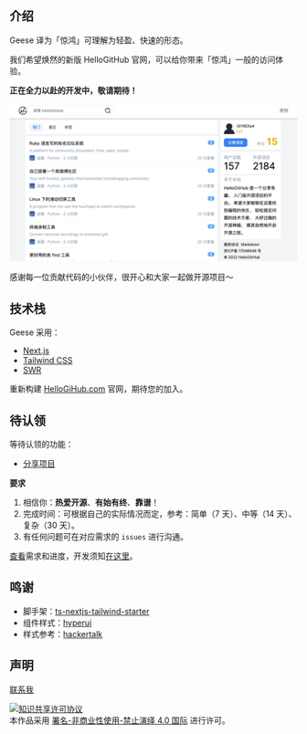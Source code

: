## 介绍

Geese 译为「惊鸿」可理解为轻盈、快速的形态。

我们希望焕然的新版 HelloGitHub 官网，可以给你带来「惊鸿」一般的访问体验。

**正在全力以赴的开发中，敬请期待！**

![](docs/img/2022-07-10.png)

感谢每一位贡献代码的小伙伴，很开心和大家一起做开源项目～

## 技术栈

Geese 采用：

- [Next.js](https://nextjs.org/)
- [Tailwind CSS](https://tailwindcss.com/)
- [SWR](https://swr.vercel.app/zh-CN)

重新构建 [HelloGiHub.com](https://hellogithub.com) 官网，期待您的加入。

## 待认领

等待认领的功能：

- [分享项目](https://github.com/HelloGitHub-Team/geese/issues/4)

**要求**

1. 相信你：**热爱开源**、**有始有终**、**靠谱**！
2. 完成时间：可根据自己的实际情况而定，参考：简单（7 天）、中等（14 天）、复杂（30 天）。
3. 有任何问题可在对应需求的 `issues` 进行沟通。

[查看](https://github.com/orgs/HelloGitHub-Team/projects/1/views/1)需求和进度，开发须知[在这里](./docs/content.md)。

## 鸣谢

- 脚手架：[ts-nextjs-tailwind-starter](https://github.com/theodorusclarence/ts-nextjs-tailwind-starter)
- 组件样式：[hyperui](https://github.com/markmead/hyperui)
- 样式参考：[hackertalk](https://hackertalk.net/)

## 声明

<a href="mailto:595666367@qq.com">联系我</a>

<a rel="license" href="https://creativecommons.org/licenses/by-nc-nd/4.0/deed.zh"><img alt="知识共享许可协议" style="border-width: 0" src="https://licensebuttons.net/l/by-nc-nd/4.0/88x31.png"></a><br>本作品采用 <a rel="license" href="https://creativecommons.org/licenses/by-nc-nd/4.0/deed.zh">署名-非商业性使用-禁止演绎 4.0 国际</a> 进行许可。
